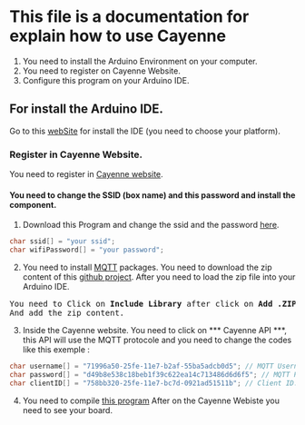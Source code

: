 # This file is a documentation for explain how to use Cayenne

1. You need to install the Arduino Environment on your computer.
2. You need to register on Cayenne Website.
3. Configure this program on your Arduino IDE.

## For install the Arduino IDE.
Go to this [webSite](https://www.arduino.cc/en/main/Ssoftware) for install the IDE (you need to choose your platform).

### Register in Cayenne Website.
You need to register in [Cayenne website](https://cayenne.mydevices.com).

#### You need to change the SSID (box name) and this password and install the component.
1. Download this Program and change the ssid and the password [here](ESP8266-Projet.ino).
``` C
char ssid[] = "your ssid";
char wifiPassword[] = "your password";
```
 
2. You need to install [MQTT](https://fr.wikipedia.org/wiki/MQTT) packages.
You need to download the zip content of this [github project](https://github.com/myDevicesIoT/Cayenne-MQTT-ESP8266).
After you need to load the zip file into your Arduino IDE.
<pre>
You need to Click on <b>Include Library</b> after click on <b>Add .ZIP library</b>.
And add the zip content.
</pre>


3. Inside the Cayenne website.
You need to click on *** Cayenne API ***, this API will use the MQTT protocole and you need to change the codes like this exemple : 
``` C
char username[] = "71996a50-25fe-11e7-b2af-55ba5adcb0d5"; // MQTT Username
char password[] = "d49b8e538c18beb1f39c622ea14c713486d6d6f5"; // MQTT Password.
char clientID[] = "758bb320-25fe-11e7-bc7d-0921ad51511b"; // Client ID.
```

4. You need to compile [this program](ESP8266-Projet.ino)
After on the Cayenne Webiste you need to see your board.

